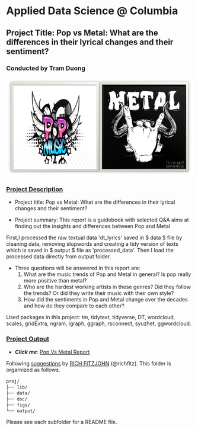 # Applied Data Science @ Columbia
## Project Title: Pop vs Metal: What are the differences in their lyrical changes and their sentiment?
### Conducted by Tram Duong

![image](figs/PopvsMetal.png)

### [Project Description](doc/)

+ Project title: Pop vs Metal: What are the differences in their lyrical changes and their sentiment?

+ Project summary: This report is a guidebook with selected Q&A aims at finding out the insights and differences between Pop and Metal

First,I processed the raw textual data 'dt_lyrics' saved in $ data $ file by cleaning data, removing stopwords and creating a tidy version of texts which is saved in $ output $ file as 'processed_data'. Then I load the processed data directly from output folder. 

+ Three questions will be answered in this report are: 
  1. What are the music trends of Pop and Metal in general? Is pop really more positive than metal? 
  2. Who are the hardest working artists in these genres? Did they follow the trends? Or did they write their music with their own style?
  3. How did the sentiments in Pop and Metal change over the decades and how do they compare to each other?

Used packages in this project: tm, tidytext, tidyverse, DT, wordcloud, scales, gridExtra, ngram, igraph, ggraph, rsconnect, syuzhet, ggwordcloud. 

### [Project Output](doc/)

 + ***Click me***: [Pop Vs Metal Report](https://github.com/tramduong/Data-Science-Portfolio/blob/master/PopVsMetal/doc/SongLyrics.pdf)
 
Following [suggestions](http://nicercode.github.io/blog/2013-04-05-projects/) by [RICH FITZJOHN](http://nicercode.github.io/about/#Team) (@richfitz). This folder is orgarnized as follows.

```
proj/
├── lib/
├── data/
├── doc/
├── figs/
└── output/
```

Please see each subfolder for a README file.
